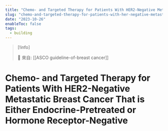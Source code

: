 ```yaml
---
title: "Chemo- and Targeted Therapy for Patients With HER2-Negative Metastatic Breast Cancer That is Either Endocrine-Pretreated or Hormone Receptor-Negative"
slug: "chemo-and-targeted-therapy-for-patients-with-her-negative-metastatic-breast-cancer-that-is-either-endocrine-pretreated-or-hormone-receptor-negative"
date: "2023-10-26"
enableToc: false
tags:
  - building
---
```


> [!info]
>
> 🌱 來自: [[ASCO guideline-of-breast cancer]]

# Chemo- and Targeted Therapy for Patients With HER2-Negative Metastatic Breast Cancer That is Either Endocrine-Pretreated or Hormone Receptor-Negative
